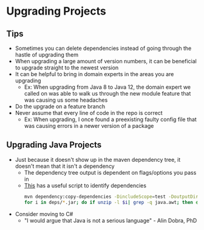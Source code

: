 # Upgrading Projects

## Tips
- Sometimes you can delete dependencies instead of going through the hastle of upgrading them
- When upgrading a large amount of version numbers, it can be beneficial to upgrade straight to the newest version
- It can be helpful to bring in domain experts in the areas you are upgrading
    - Ex: When upgrading from Java 8 to Java 12, the domain expert we called on was able to walk us through the new module feature that was causing us some headaches
- Do the upgrade on a feature branch
- Never assume that every line of code in the repo is correct
    - Ex: When upgrading, I once found a preexisting faulty config file that was causing errors in a newer version of a package

## Upgrading Java Projects
- Just because it doesn't show up in the maven dependency tree, it doesn't mean that it isn't a dependency
    - The dependency tree output is dependent on flags/options you pass in
    - [This](https://www.iditect.com/how-to/59294690.html) has a useful script to identify dependencies
        ```bash
        mvn dependency:copy-dependencies -DincludeScope=test -DoutputDirectory=deps
        for i in deps/*.jar; do if unzip -l $i| grep -q java.awt; then echo $i; fi ; done
        ```
- Consider moving to C#
    - "I would argue that Java is not a serious language" - Alin Dobra, PhD